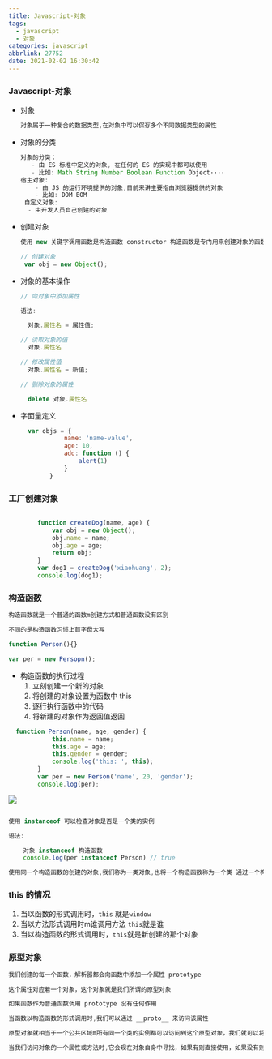 ```yaml
---
title: Javascript-对象
tags:
  - javascript
  - 对象
categories: javascript
abbrlink: 27752
date: 2021-02-02 16:30:42
---
```


###  Javascript-对象

+ 对象

  ```javascript
  对象属于一种复合的数据类型,在对象中可以保存多个不同数据类型的属性
  ```

+ 对象的分类

  ```javascript
  对象的分类：
     - 由 ES 标准中定义的对象, 在任何的 ES 的实现中都可以使用
     - 比如: Math String Number Boolean Function Object····
  宿主对象:
      - 由 JS 的运行环境提供的对象,目前来讲主要指由浏览器提供的对象
      - 比如: DOM BOM
   自定义对象:
  	- 由开发人员自己创建的对象
  ```

+ 创建对象

  ```javascript
  使用 new 关键字调用函数是构造函数 constructor 构造函数是专门用来创建对象的函数
  
  // 创建对象
   var obj = new Object();
  ```

+ 对象的基本操作

  ```javascript
  // 向对象中添加属性
  
  语法:
  
  	对象.属性名 = 属性值;
  
  // 读取对象的值
  	对象.属性名
  
  // 修改属性值
  	对象.属性名 = 新值;
  
  // 删除对象的属性
  
  	delete 对象.属性名
  
  ```

+ 字面量定义

  ```javascript
    var objs = {
              name: 'name-value',
              age: 10,
              add: function () {
                  alert(1)
              }
          }
  ```

  

###  工厂创建对象

```javascript

        function createDog(name, age) {
            var obj = new Object();
            obj.name = name;
            obj.age = age;
            return obj;
        }
        var dog1 = createDog('xiaohuang', 2);
        console.log(dog1);

```



###  构造函数

```javascript
构造函数就是一个普通的函数m创建方式和普通函数没有区别

不同的是构造函数习惯上首字母大写

function Person(){}

var per = new Persopn();

```

+ 构造函数的执行过程
  1.  立刻创建一个新的对象
  2.  将创建的对象设置为函数中 this
  3.  逐行执行函数中的代码
  4.  将新建的对象作为返回值返回

```javascript
  function Person(name, age, gender) {
            this.name = name;
            this.age = age;
            this.gender = gender;
            console.log('this: ', this);
        }
        var per = new Person('name', 20, 'gender');
        console.log(per);
```

<img src="https://gitee.com/wang_hong_bin/repo-bin/raw/master/this.png">

```javascript

使用 instanceof 可以检查对象是否是一个类的实例

语法:

	对象 instanceof 构造函数
	console.log(per instanceof Person) // true

使用同一个构造函数的创建的对象,我们称为一类对象,也将一个构造函数称为一个类 通过一个构造函数创建的对象m称为该类的实例

```



###   this 的情况

1. 当以函数的形式调用时，`this` 就是`window`
2.  当以方法形式调用时m谁调用方法 `this`就是谁
3.  当以构造函数的形式调用时，`this`就是新创建的那个对象



###  原型对象

```javascript
我们创建的每一个函数，解析器都会向函数中添加一个属性 prototype 

这个属性对应着一个对象，这个对象就是我们所谓的原型对象

如果函数作为普通函数调用 prototype 没有任何作用

当函数以构造函数的形式调用时,我们可以通过 __proto__ 来访问该属性

原型对象就相当于一个公共区域m所有同一个类的实例都可以访问到这个原型对象，我们就可以将对象中共有的内容,统一设置到原型对象中

当我们访问对象的一个属性或方法时,它会现在对象自身中寻找，如果有则直接使用，如果没有则会去原型对象中寻找,如果找到则直接使用。
```

